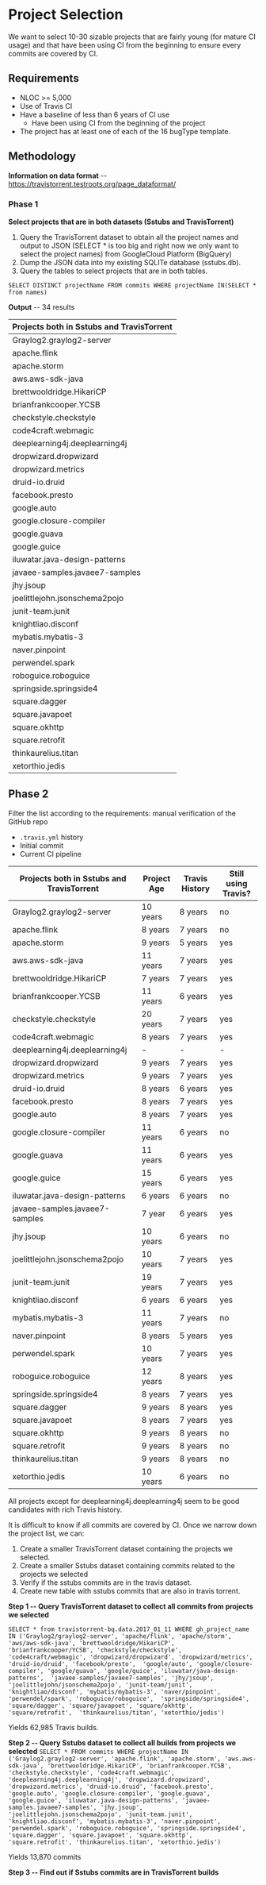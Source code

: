# Project Selection

We want to select 10-30 sizable projects that are fairly young (for mature CI usage) and that have been using CI from the beginning to ensure every commits are covered by CI. 

## Requirements 
- NLOC >= 5,000
- Use of Travis CI
- Have a baseline of less than 6 years of CI use
    - Have been using CI from the beginning of the project
- The project has at least one of each of the 16 bugType template. 

## Methodology
**Information on data format** -- https://travistorrent.testroots.org/page_dataformat/

### Phase 1
**Select projects that are in both datasets (Sstubs and TravisTorrent)**
1. Query the TravisTorrent dataset to obtain all the project names and output to JSON (SELECT * is too big and right now we only want to select the project names) from GoogleCloud Platform (BigQuery) 
2. Dump the JSON data into my existing SQLITe database (sstubs.db). 
3. Query the tables to select projects that are in both tables. 

`SELECT DISTINCT projectName FROM commits WHERE projectName IN(SELECT * from names)`

**Output** -- 34 results

| Projects both in Sstubs and TravisTorrent |
| ----------------------------------------- |
| Graylog2.graylog2-server                  |
| apache.flink                              |
| apache.storm                              |
| aws.aws-sdk-java                          |
| brettwooldridge.HikariCP                  |
| brianfrankcooper.YCSB                     |
| checkstyle.checkstyle                     |
| code4craft.webmagic                       |
| deeplearning4j.deeplearning4j             |
| dropwizard.dropwizard                     |
| dropwizard.metrics                        |
| druid-io.druid                            |
| facebook.presto                           |
| google.auto                               |
| google.closure-compiler                   |
| google.guava                              |
| google.guice                              |
| iluwatar.java-design-patterns             |
| javaee-samples.javaee7-samples            |
| jhy.jsoup                                 |
| joelittlejohn.jsonschema2pojo             |
| junit-team.junit                          |
| knightliao.disconf                        |
| mybatis.mybatis-3                         |
| naver.pinpoint                            |
| perwendel.spark                           |
| roboguice.roboguice                       |
| springside.springside4                    |
| square.dagger                             |
| square.javapoet                           |
| square.okhttp                             |
| square.retrofit                           |
| thinkaurelius.titan                       |
| xetorthio.jedis                           |

## Phase 2
Filter the list according to the requirements: manual verification of the GitHub repo
- `.travis.yml` history
- Initial commit
- Current CI pipeline

<table class="tg">
<thead>
  <tr>
    <th class="tg-fymr">Projects both in Sstubs and TravisTorrent</th>
    <th class="tg-fymr">Project Age</th>
    <th class="tg-fymr">Travis History</th>
    <th class="tg-fymr">Still using Travis?</th>
  </tr>
</thead>
<tbody>
  <tr>
    <td class="tg-fymr">Graylog2.graylog2-server</td>
    <td class="tg-0pky">10 years</td>
    <td class="tg-0pky">8 years</td>
    <td class="tg-0pky">no</td>
  </tr>
  <tr>
    <td class="tg-fymr">apache.flink</td>
    <td class="tg-0pky">8 years</td>
    <td class="tg-0pky">7 years</td>
    <td class="tg-0pky">no</td>
  </tr>
  <tr>
    <td class="tg-fymr">apache.storm</td>
    <td class="tg-0pky">9 years</td>
    <td class="tg-0pky">5 years</td>
    <td class="tg-0pky">yes</td>
  </tr>
  <tr>
    <td class="tg-fymr">aws.aws-sdk-java</td>
    <td class="tg-0pky">11 years</td>
    <td class="tg-0pky">7 years</td>
    <td class="tg-0pky">yes</td>
  </tr>
  <tr>
    <td class="tg-fymr">brettwooldridge.HikariCP</td>
    <td class="tg-0pky">7 years<br></td>
    <td class="tg-0pky">7 years</td>
    <td class="tg-0pky">yes</td>
  </tr>
  <tr>
    <td class="tg-fymr">brianfrankcooper.YCSB</td>
    <td class="tg-0pky">11 years</td>
    <td class="tg-0pky">6 years</td>
    <td class="tg-0pky">yes</td>
  </tr>
  <tr>
    <td class="tg-fymr">checkstyle.checkstyle</td>
    <td class="tg-0pky">20 years</td>
    <td class="tg-0pky">7 years</td>
    <td class="tg-0pky">yes</td>
  </tr>
  <tr>
    <td class="tg-fymr">code4craft.webmagic</td>
    <td class="tg-0pky">8 years</td>
    <td class="tg-0pky">7 years</td>
    <td class="tg-0pky">yes</td>
  </tr>
  <tr>
    <td class="tg-fymr">deeplearning4j.deeplearning4j</td>
    <td class="tg-0pky">-</td>
    <td class="tg-0pky">-</td>
    <td class="tg-0pky">-</td>
  </tr>
  <tr>
    <td class="tg-fymr">dropwizard.dropwizard</td>
    <td class="tg-0pky">9 years</td>
    <td class="tg-0pky">7 years</td>
    <td class="tg-0pky">yes</td>
  </tr>
  <tr>
    <td class="tg-fymr">dropwizard.metrics</td>
    <td class="tg-0pky">9 years</td>
    <td class="tg-0pky">7 years</td>
    <td class="tg-0pky">yes</td>
  </tr>
  <tr>
    <td class="tg-fymr">druid-io.druid</td>
    <td class="tg-0pky">8 years</td>
    <td class="tg-0pky">6 years</td>
    <td class="tg-0pky">yes</td>
  </tr>
  <tr>
    <td class="tg-fymr">facebook.presto</td>
    <td class="tg-0pky">8 years</td>
    <td class="tg-0pky">7 years</td>
    <td class="tg-0pky">yes</td>
  </tr>
  <tr>
    <td class="tg-fymr">google.auto</td>
    <td class="tg-0pky">8 years</td>
    <td class="tg-0pky">7 years</td>
    <td class="tg-0pky">yes</td>
  </tr>
  <tr>
    <td class="tg-fymr">google.closure-compiler</td>
    <td class="tg-0pky">11 years</td>
    <td class="tg-0pky">6 years</td>
    <td class="tg-0pky">no</td>
  </tr>
  <tr>
    <td class="tg-fymr">google.guava</td>
    <td class="tg-0pky">11 years</td>
    <td class="tg-0pky">6 years</td>
    <td class="tg-0pky">yes</td>
  </tr>
  <tr>
    <td class="tg-fymr">google.guice</td>
    <td class="tg-0pky">15 years</td>
    <td class="tg-0pky">6 years</td>
    <td class="tg-0pky">yes</td>
  </tr>
  <tr>
    <td class="tg-fymr">iluwatar.java-design-patterns</td>
    <td class="tg-0pky">6 years</td>
    <td class="tg-0pky">6 years</td>
    <td class="tg-0pky">no</td>
  </tr>
  <tr>
    <td class="tg-fymr">javaee-samples.javaee7-samples</td>
    <td class="tg-0pky">7 year</td>
    <td class="tg-0pky">6 years</td>
    <td class="tg-0pky">yes</td>
  </tr>
  <tr>
    <td class="tg-fymr">jhy.jsoup</td>
    <td class="tg-0pky">10 years</td>
    <td class="tg-0pky">6 years</td>
    <td class="tg-0pky">no</td>
  </tr>
  <tr>
    <td class="tg-fymr">joelittlejohn.jsonschema2pojo</td>
    <td class="tg-0pky">10 years</td>
    <td class="tg-0pky">7 years</td>
    <td class="tg-0pky">yes</td>
  </tr>
  <tr>
    <td class="tg-fymr">junit-team.junit</td>
    <td class="tg-0pky">19 years</td>
    <td class="tg-0pky">7 years</td>
    <td class="tg-0pky">yes</td>
  </tr>
  <tr>
    <td class="tg-fymr">knightliao.disconf</td>
    <td class="tg-0pky">6 years</td>
    <td class="tg-0pky">6 years</td>
    <td class="tg-0pky">yes</td>
  </tr>
  <tr>
    <td class="tg-fymr">mybatis.mybatis-3</td>
    <td class="tg-0pky">11 years</td>
    <td class="tg-0pky">7 years</td>
    <td class="tg-0pky">no</td>
  </tr>
  <tr>
    <td class="tg-fymr">naver.pinpoint</td>
    <td class="tg-0pky">8 years</td>
    <td class="tg-0pky">5 years</td>
    <td class="tg-0pky">yes</td>
  </tr>
  <tr>
    <td class="tg-fymr">perwendel.spark</td>
    <td class="tg-0pky">10 years</td>
    <td class="tg-0pky">7 years</td>
    <td class="tg-0pky">yes</td>
  </tr>
  <tr>
    <td class="tg-fymr">roboguice.roboguice</td>
    <td class="tg-0pky">12 years</td>
    <td class="tg-0pky">8 years</td>
    <td class="tg-0pky">yes</td>
  </tr>
  <tr>
    <td class="tg-fymr">springside.springside4</td>
    <td class="tg-0pky">8 years</td>
    <td class="tg-0pky">7 years</td>
    <td class="tg-0pky">yes</td>
  </tr>
  <tr>
    <td class="tg-fymr">square.dagger</td>
    <td class="tg-0pky">9 years</td>
    <td class="tg-0pky">8 years</td>
    <td class="tg-0pky">yes</td>
  </tr>
  <tr>
    <td class="tg-fymr">square.javapoet</td>
    <td class="tg-0pky">8 years</td>
    <td class="tg-0pky">7 years</td>
    <td class="tg-0pky">yes</td>
  </tr>
  <tr>
    <td class="tg-fymr">square.okhttp</td>
    <td class="tg-0pky">9 years</td>
    <td class="tg-0pky">8 years</td>
    <td class="tg-0pky">no</td>
  </tr>
  <tr>
    <td class="tg-fymr">square.retrofit</td>
    <td class="tg-0pky">9 years</td>
    <td class="tg-0pky">8 years</td>
    <td class="tg-0pky">no</td>
  </tr>
  <tr>
    <td class="tg-fymr">thinkaurelius.titan</td>
    <td class="tg-0pky">9 years</td>
    <td class="tg-0pky">8 years</td>
    <td class="tg-0pky">no</td>
  </tr>
  <tr>
    <td class="tg-fymr">xetorthio.jedis</td>
    <td class="tg-0pky">10 years</td>
    <td class="tg-0pky">6 years</td>
    <td class="tg-0pky">no</td>
  </tr>
</tbody>
</table>

All projects except for deeplearning4j.deeplearning4j seem to be good candidates with rich Travis history. 

It is difficult to know if all commits are covered by CI. Once we narrow down the project list, we can: 
1. Create a smaller TravisTorrent dataset containing the projects we selected. 
2. Create a smaller Sstubs dataset containing commits related to the projects we selected
3. Verify if the sstubs commits are in the travis dataset. 
4. Create new table with sstubs commits that are also in travis torrent. 


**Step 1 -- Query TravisTorrent dataset to collect all commits from projects we selected**

`SELECT * from travistorrent-bq.data.2017_01_11 WHERE gh_project_name IN ('Graylog2/graylog2-server', 'apache/flink', 'apache/storm', 
'aws/aws-sdk-java', 'brettwooldridge/HikariCP', 'brianfrankcooper/YCSB', 'checkstyle/checkstyle', 'code4craft/webmagic', 'dropwizard/dropwizard', 'dropwizard/metrics', 'druid-io/druid', 'facebook/presto', 
'google/auto', 'google/closure-compiler', 'google/guava', 'google/guice', 'iluwatar/java-design-patterns', 
'javaee-samples/javaee7-samples', 'jhy/jsoup', 'joelittlejohn/jsonschema2pojo', 'junit-team/junit', 
'knightliao/disconf', 'mybatis/mybatis-3', 'naver/pinpoint', 'perwendel/spark', 'roboguice/roboguice', 
'springside/springside4', 'square/dagger', 'square/javapoet', 'square/okhttp', 'square/retrofit', 
'thinkaurelius/titan', 'xetorthio/jedis')`

Yields 62,985 Travis builds. 

**Step 2 -- Query Sstubs dataset to collect all builds from projects we selected**
`SELECT * FROM commits WHERE projectName IN ('Graylog2.graylog2-server', 'apache.flink', 'apache.storm', 'aws.aws-sdk-java', 'brettwooldridge.HikariCP', 'brianfrankcooper.YCSB', 'checkstyle.checkstyle', 'code4craft.webmagic', 'deeplearning4j.deeplearning4j', 'dropwizard.dropwizard', 'dropwizard.metrics', 'druid-io.druid', 'facebook.presto', 'google.auto', 'google.closure-compiler', 'google.guava', 'google.guice', 'iluwatar.java-design-patterns', 'javaee-samples.javaee7-samples', 'jhy.jsoup', 'joelittlejohn.jsonschema2pojo', 'junit-team.junit', 'knightliao.disconf', 'mybatis.mybatis-3', 'naver.pinpoint', 'perwendel.spark', 'roboguice.roboguice', 'springside.springside4', 'square.dagger', 'square.javapoet', 'square.okhttp', 'square.retrofit', 'thinkaurelius.titan', 'xetorthio.jedis')`

Yields 13,870 commits

**Step 3 -- Find out if Sstubs commits are in TravisTorrent builds**




